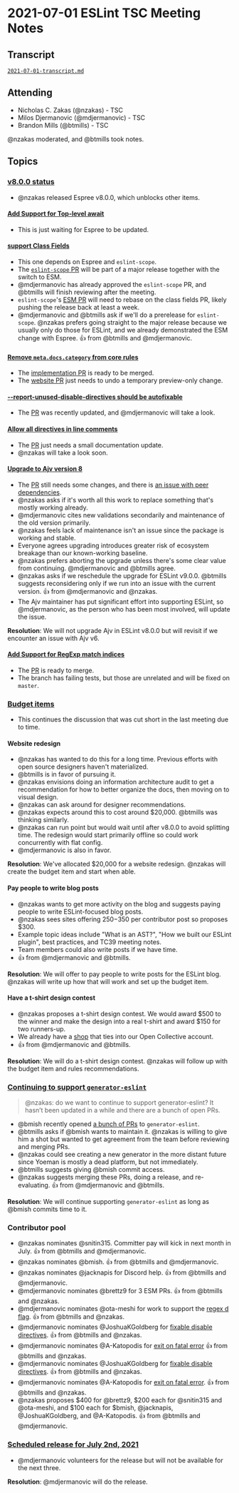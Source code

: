# 2021-07-01 ESLint TSC Meeting Notes

## Transcript

[`2021-07-01-transcript.md`](2021-07-01-transcript.md)

## Attending

* Nicholas C. Zakas (@nzakas) - TSC
* Milos Djermanovic (@mdjermanovic) - TSC
* Brandon Mills (@btmills) - TSC

@nzakas moderated, and @btmills took notes.

## Topics

### [v8.0.0 status](https://github.com/eslint/eslint/projects/8)

* @nzakas released Espree v8.0.0, which unblocks other items.

#### [Add Support for Top-level await](https://github.com/eslint/eslint/issues/14632)

* This is just waiting for Espree to be updated.

#### [support Class Fields](https://github.com/eslint/eslint/issues/14343)

* This one depends on Espree and `eslint-scope`.
* The [`eslint-scope` PR](https://github.com/eslint/eslint-scope/pull/69) will be part of a major release together with the switch to ESM.
* @mdjermanovic has already approved the `eslint-scope` PR, and @btmills will finish reviewing after the meeting.
* `eslint-scope`'s [ESM PR](https://github.com/eslint/eslint-scope/pull/71) will need to rebase on the class fields PR, likely pushing the release back at least a week.
* @mdjermanovic and @btmills ask if we'll do a prerelease for `eslint-scope`. @nzakas prefers going straight to the major release because we usually only do those for ESLint, and we already demonstrated the ESM change with Espree. :+1: from @btmills and @mdjermanovic.

#### [Remove `meta.docs.category` from core rules](https://github.com/eslint/eslint/issues/13398)

* The [implementation PR](https://github.com/eslint/eslint/pull/14594) is ready to be merged.
* The [website PR](https://github.com/eslint/website/pull/848) just needs to undo a temporary preview-only change.

#### [--report-unused-disable-directives should be autofixable](https://github.com/eslint/eslint/issues/11815)

* The [PR](https://github.com/eslint/eslint/pull/14617) was recently updated, and @mdjermanovic will take a look.

#### [Allow all directives in line comments](https://github.com/eslint/eslint/issues/14575)

* The [PR](https://github.com/eslint/eslint/pull/14656) just needs a small documentation update.
* @nzakas will take a look soon.

#### [Upgrade to Ajv version 8](https://github.com/eslint/eslint/issues/13888)

* The [PR](https://github.com/eslint/eslint/pull/13911) still needs some changes, and there is [an issue with peer dependencies](https://github.com/eslint/eslint/pull/13911#issuecomment-853220115).
* @nzakas asks if it's worth all this work to replace something that's mostly working already.
* @mdjermanovic cites new validations secondarily and maintenance of the old version primarily.
* @nzakas feels lack of maintenance isn't an issue since the package is working and stable.
* Everyone agrees upgrading introduces greater risk of ecosystem breakage than our known-working baseline.
* @nzakas prefers aborting the upgrade unless there's some clear value from continuing. @mdjermanovic and @btmills agree.
* @nzakas asks if we reschedule the upgrade for ESLint v9.0.0. @btmills suggests reconsidering only if we run into an issue with the current version. :+1: from @mdjermanovic and @nzakas.
* The Ajv maintainer has put significant effort into supporting ESLint, so @mdjermanovic, as the person who has been most involved, will update the issue.

**Resolution**: We will not upgrade Ajv in ESLint v8.0.0 but will revisit if we encounter an issue with Ajv v6.

#### [Add Support for RegExp match indices](https://github.com/eslint/eslint/issues/14640)

* The [PR](https://github.com/eslint/eslint/pull/14653) is ready to merge.
* The branch has failing tests, but those are unrelated and will be fixed on `master`.

### [Budget items](https://github.com/eslint/tsc-meetings/issues/269#issuecomment-871018080)

* This continues the discussion that was cut short in the last meeting due to time.

#### Website redesign

* @nzakas has wanted to do this for a long time. Previous efforts with open source designers haven't materialized.
* @btmills is in favor of pursuing it.
* @nzakas envisions doing an information architecture audit to get a recommendation for how to better organize the docs, then moving on to visual design.
* @nzakas can ask around for designer recommendations.
* @nzakas expects around this to cost around $20,000. @btmills was thinking similarly.
* @nzakas can run point but would wait until after v8.0.0 to avoid splitting time. The redesign would start primarily offline so could work concurrently with flat config.
* @mdjermanovic is also in favor.

**Resolution**: We've allocated $20,000 for a website redesign. @nzakas will create the budget item and start when able.

#### Pay people to write blog posts

* @nzakas wants to get more activity on the blog and suggests paying people to write ESLint-focused blog posts.
* @nzakas sees sites offering $250-$350 per contributor post so proposes $300.
* Example topic ideas include "What is an AST?", "How we built our ESLint plugin", best practices, and TC39 meeting notes.
* Team members could also write posts if we have time.
* :+1: from @mdjermanovic and @btmills.

**Resolution**: We will offer to pay people to write posts for the ESLint blog. @nzakas will write up how that will work and set up the budget item.

#### Have a t-shirt design contest

* @nzakas proposes a t-shirt design contest. We would award $500 to the winner and make the design into a real t-shirt and award $150 for two runners-up.
* We already have a [shop](https://eslint.threadless.com) that ties into our Open Collective account.
* :+1: from @mdjermanovic and @btmills.

**Resolution**: We will do a t-shirt design contest. @nzakas will follow up with the budget item and rules recommendations.

### [Continuing to support `generator-eslint`](https://github.com/eslint/tsc-meetings/issues/269#issuecomment-871018230)

> @nzakas: do we want to continue to support generator-eslint? It hasn’t been updated in a while and there are a bunch of open PRs.

* @bmish recently opened [a bunch of PRs](https://github.com/eslint/generator-eslint/pulls?q=is%3Apr+author%3Abmish+) to `generator-eslint`.
* @btmills asks if @bmish wants to maintain it. @nzakas is willing to give him a shot but wanted to get agreement from the team before reviewing and merging PRs.
* @nzakas could see creating a new generator in the more distant future since Yoeman is mostly a dead platform, but not immediately.
* @btmills suggests giving @bmish commit access.
* @nzakas suggests merging these PRs, doing a release, and re-evaluating. :+1: from @mdjermanovic and @btmills.

**Resolution**: We will continue supporting `generator-eslint` as long as @bmish commits time to it.

### Contributor pool

* @nzakas nominates @snitin315. Committer pay will kick in next month in July. :+1: from @btmills and @mdjermanovic.
* @nzakas nominates @bmish. :+1: from @btmills and @mdjermanovic.
* @nzakas nominates @jacknapis for Discord help. :+1: from @btmills and @mdjermanovic.
* @mdjermanovic nominates @brettz9 for 3 ESM PRs. :+1: from @btmills and @nzakas.
* @mdjermanovic nominates @ota-meshi for work to support the [regex d flag](https://github.com/eslint/eslint/pull/14653). :+1: from @btmills and @nzakas.
* @mdjermanovic nominates @JoshuaKGoldberg for [fixable disable directives](https://github.com/eslint/eslint/pull/14617). :+1: from @btmills and @nzakas.
* @mdjermanovic nominates @A-Katopodis for [exit on fatal error](https://github.com/eslint/eslint/pull/14730) :+1: from @btmills and @nzakas.
* @mdjermanovic nominates @JoshuaKGoldberg for [fixable disable directives](https://github.com/eslint/eslint/pull/14617). :+1: from @btmills and @nzakas.
* @mdjermanovic nominates @A-Katopodis for [exit on fatal error](https://github.com/eslint/eslint/pull/14730). :+1: from @btmills and @nzakas.
* @nzakas proposes $400 for @brettz9, $200 each for @snitin315 and @ota-meshi, and $100 each for $bmish, @jacknapis, @JoshuaKGoldberg, and @A-Katopodis. :+1: from @btmills and @mdjermanovic.

### [Scheduled release for July 2nd, 2021](https://github.com/eslint/eslint/issues/14734)

* @mdjermanovic volunteers for the release but will not be available for the next three.

**Resolution**: @mdjermanovic will do the release.
